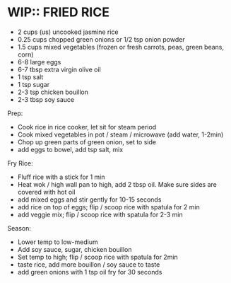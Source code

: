 WIP:: FRIED RICE
================================================================================
- 2 cups (us) uncooked jasmine rice
- 0.25 cups chopped green onions or 1/2 tsp onion powder
- 1.5 cups mixed vegetables (frozen or fresh carrots, peas, green beans, corn)
- 6-8 large eggs
- 6-7 tbsp extra virgin olive oil
- 1 tsp salt
- 1 tsp sugar
- 2-3 tsp chicken bouillon
- 2-3 tbsp soy sauce

Prep:
- Cook rice in rice cooker, let sit for steam period
- Cook mixed vegetables in pot / steam / microwave (add water, 1-2min)
- Chop up green parts of green onion, set to side
- add eggs to bowel, add tsp salt, mix

Fry Rice:
- Fluff rice with a stick for 1 min
- Heat wok / high wall pan to high, add 2 tbsp oil. Make sure sides are covered with hot oil
- add mixed eggs and stir gently for 10-15 seconds
- add rice on top of eggs; flip / scoop rice with spatula for 2 min
- add veggie mix; flip / scoop rice with spatula for 2-3 min

Season:
- Lower temp to low-medium
- Add soy sauce, sugar, chicken bouillon
- Set temp to high; flip / scoop rice with spatula for 2min
- taste rice, add more bouillon / soy sauce to taste
- add green onions with 1 tsp oil fry for 30 seconds

